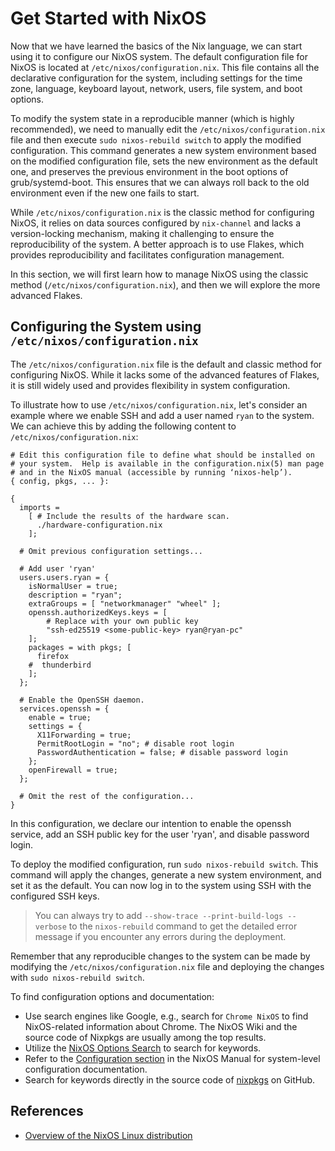 # Get Started with NixOS

Now that we have learned the basics of the Nix language, we can start using it to
configure our NixOS system. The default configuration file for NixOS is located at
`/etc/nixos/configuration.nix`. This file contains all the declarative configuration for
the system, including settings for the time zone, language, keyboard layout, network,
users, file system, and boot options.

To modify the system state in a reproducible manner (which is highly recommended), we need
to manually edit the `/etc/nixos/configuration.nix` file and then execute
`sudo nixos-rebuild switch` to apply the modified configuration. This command generates a
new system environment based on the modified configuration file, sets the new environment
as the default one, and preserves the previous environment in the boot options of
grub/systemd-boot. This ensures that we can always roll back to the old environment even
if the new one fails to start.

While `/etc/nixos/configuration.nix` is the classic method for configuring NixOS, it
relies on data sources configured by `nix-channel` and lacks a version-locking mechanism,
making it challenging to ensure the reproducibility of the system. A better approach is to
use Flakes, which provides reproducibility and facilitates configuration management.

In this section, we will first learn how to manage NixOS using the classic method
(`/etc/nixos/configuration.nix`), and then we will explore the more advanced Flakes.

## Configuring the System using `/etc/nixos/configuration.nix`

The `/etc/nixos/configuration.nix` file is the default and classic method for configuring
NixOS. While it lacks some of the advanced features of Flakes, it is still widely used and
provides flexibility in system configuration.

To illustrate how to use `/etc/nixos/configuration.nix`, let's consider an example where
we enable SSH and add a user named `ryan` to the system. We can achieve this by adding the
following content to `/etc/nixos/configuration.nix`:

```nix{14-38}
# Edit this configuration file to define what should be installed on
# your system.  Help is available in the configuration.nix(5) man page
# and in the NixOS manual (accessible by running ‘nixos-help’).
{ config, pkgs, ... }:

{
  imports =
    [ # Include the results of the hardware scan.
      ./hardware-configuration.nix
    ];

  # Omit previous configuration settings...

  # Add user 'ryan'
  users.users.ryan = {
    isNormalUser = true;
    description = "ryan";
    extraGroups = [ "networkmanager" "wheel" ];
    openssh.authorizedKeys.keys = [
        # Replace with your own public key
        "ssh-ed25519 <some-public-key> ryan@ryan-pc"
    ];
    packages = with pkgs; [
      firefox
    #  thunderbird
    ];
  };

  # Enable the OpenSSH daemon.
  services.openssh = {
    enable = true;
    settings = {
      X11Forwarding = true;
      PermitRootLogin = "no"; # disable root login
      PasswordAuthentication = false; # disable password login
    };
    openFirewall = true;
  };

  # Omit the rest of the configuration...
}
```

In this configuration, we declare our intention to enable the openssh service, add an SSH
public key for the user 'ryan', and disable password login.

To deploy the modified configuration, run `sudo nixos-rebuild switch`. This command will
apply the changes, generate a new system environment, and set it as the default. You can
now log in to the system using SSH with the configured SSH keys.

> You can always try to add `--show-trace --print-build-logs --verbose` to the
> `nixos-rebuild` command to get the detailed error message if you encounter any errors
> during the deployment.

Remember that any reproducible changes to the system can be made by modifying the
`/etc/nixos/configuration.nix` file and deploying the changes with
`sudo nixos-rebuild switch`.

To find configuration options and documentation:

- Use search engines like Google, e.g., search for `Chrome NixOS` to find NixOS-related
  information about Chrome. The NixOS Wiki and the source code of Nixpkgs are usually
  among the top results.
- Utilize the [NixOS Options Search](https://search.nixos.org/options) to search for
  keywords.
- Refer to the
  [Configuration section](https://nixos.org/manual/nixos/unstable/index.html#ch-configuration)
  in the NixOS Manual for system-level configuration documentation.
- Search for keywords directly in the source code of
  [nixpkgs](https://github.com/NixOS/nixpkgs) on GitHub.

## References

- [Overview of the NixOS Linux distribution](https://nixos.wiki/wiki/Overview_of_the_NixOS_Linux_distribution)

